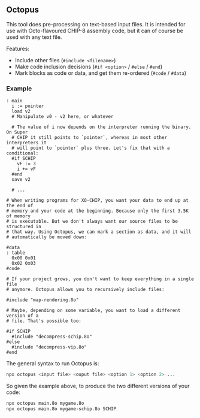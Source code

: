 ## Octopus

This tool does pre-processing on text-based input files. It is intended for use
with Octo-flavoured CHIP-8 assembly code, but it can of course be used with any
text file.

Features:
* Include other files (`#include <filename>`)
* Make code inclusion decisions (`#if <option>` / `#else` / `#end`)
* Mark blocks as code or data, and get them re-ordered (`#code` / `#data`)

### Example

```octo
: main
  i := pointer
  load v2
  # Manipulate v0 - v2 here, or whatever

  # The value of i now depends on the interpreter running the binary. On Super
  # CHIP it still points to `pointer`, whereas in most other interpreters it
  # will point to `pointer` plus three. Let's fix that with a conditional:
  #if SCHIP
    vF := 3
    i += vF
  #end
  save v2

  # ...

# When writing programs for XO-CHIP, you want your data to end up at the end of
# memory and your code at the beginning. Because only the first 3.5K of memory
# is executable. But we don't always want our source files to be structured in
# that way. Using Octopus, we can mark a section as data, and it will
# automatically be moved down:

#data
: table
  0x00 0x01
  0x02 0x03
#code

# If your project grows, you don't want to keep everything in a single file
# anymore. Octopus allows you to recursively include files:

#include "map-rendering.8o"

# Maybe, depending on some variable, you want to load a different version of a
# file. That's possible too:

#if SCHIP
  #include "decompress-schip.8o"
#else
  #include "decompress-vip.8o"
#end
```

The general syntax to run Octopus is:
```bash
npx octopus <input file> <ouput file> <option 1> <option 2> ...
```

So given the example above, to produce the two different versions of your code:

```bash
npx octopus main.8o mygame.8o
npx octopus main.8o mygame-schip.8o SCHIP
```
